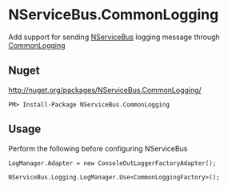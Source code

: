 NServiceBus.CommonLogging
=========================

Add support for sending [NServiceBus](http://particular.net/NServiceBus) logging message through [CommonLogging](https://github.com/net-commons/common-logging)

## Nuget

http://nuget.org/packages/NServiceBus.CommonLogging/

    PM> Install-Package NServiceBus.CommonLogging

## Usage 

Perform the following before configuring NServiceBus

```
LogManager.Adapter = new ConsoleOutLoggerFactoryAdapter();

NServiceBus.Logging.LogManager.Use<CommonLoggingFactory>();
```
